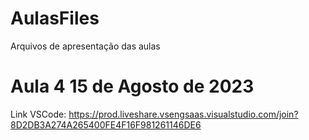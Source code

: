 # AulasFiles
Arquivos de apresentação das aulas
# Aula 4 15 de Agosto de 2023
Link VSCode: https://prod.liveshare.vsengsaas.visualstudio.com/join?8D2DB3A274A265400FE4F16F981261146DE6
